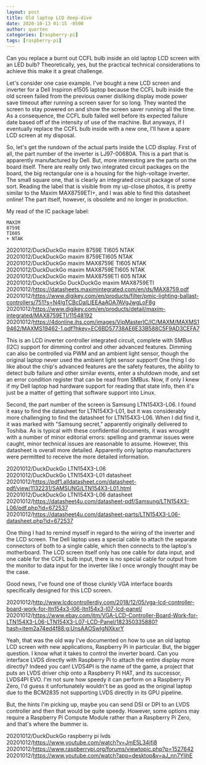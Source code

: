 ```yaml
---
layout: post
title: Old laptop LCD deep-dive
date: 2020-10-13 01:15 -0500
author: quorten
categories: [raspberry-pi]
tags: [raspberry-pi]
---
```


Can you replace a burnt out CCFL bulb inside an old laptop LCD screen
with an LED bulb?  Theoretically, yes, but the practical technical
considerations to achieve this make it a great challenge.

Let's consider one case example.  I've bought a new LCD screen and
inverter for a Dell Inspiron e1505 laptop because the CCFL bulb inside
the old screen failed from the previous owner disliking display mode
power save timeout after running a screen saver for so long.  They
wanted the screen to stay powered on and show the screen saver running
all the time.  As a consequence, the CCFL bulb failed well before its
expected failure date based off of the intensity of use of the
machine.  But anyways, if I eventually replace the CCFL bulb inside
with a new one, I'll have a spare LCD screen at my disposal.

So, let's get the rundown of the actual parts inside the LCD display.
First of all, the part number of the inverter is LJ97-00680A.  This is
a part that is apparently manufactured by Dell.  But, more interesting
are the parts on the board itself.  There are really only two
integrated circuit packages on the board, the big rectangular one is a
housing for the high-voltage inverter.  The small square one, that is
clearly an integrated circuit package of some sort.  Reading the label
that is visible from my up-close photos, it is pretty similar to the
Maxim MAX8759ETI+, and I was able to find this datasheet online!  The
part itself, however, is obsolete and no longer in production.

My read of the IC package label:

<!-- more -->

```
MAXIM
8759E
TI605
+ NTAK
```

20201012/DuckDuckGo maxim 8759E TI605 NTAK  
20201012/DuckDuckGo maxim 8759ETI605 NTAK  
20201012/DuckDuckGo maxim MAX8759E TI605 NTAK  
20201012/DuckDuckGo maxim MAX8759ETI605 NTAK  
20201012/DuckDuckGo maxim MAX8759ETI 605 NTAK  
20201012/DuckDuckGo DuckDuckGo maxim MAX8759ETI  
20201012/https://datasheets.maximintegrated.com/en/ds/MAX8759.pdf  
20201012/https://www.digikey.com/en/products/filter/pmic-lighting-ballast-controllers/751?s=N4IgTCBcDaILIEEAaAOA7AVgJwgLoF8g  
20201012/https://www.digikey.com/en/products/detail/maxim-integrated/MAX8759ETI/11548192  
20201012/https://4donline.ihs.com/images/VipMasterIC/IC/MAXM/MAXMS19462/MAXMS19462-1.pdf?hkey=EC6BD57738AE6E33B588C5F9AD3CEFA7

This is an LCD inverter controller integrated circuit, complete with
SMBus (I2C) support for dimming control and other advanced features.
Dimming can also be controlled via PWM and an ambient light sensor,
though the original laptop never used the ambient light sensor
support!  One thing I do like about the chip's advanced features are
the safety features, the ability to detect bulb failure and other
similar events, enter a shutdown mode, and set an error condition
register that can be read from SMBus.  Now, if only I knew if my Dell
laptop had hardware support for reading that state info, then it's
just be a matter of getting that software support into Linux.

Second, the part number of the screen is Samsung LTN154X3-L06.  I
found it easy to find the datasheet for LTN154X3-L01, but it was
considerably more challenging to find the datasheet for LTN154X3-L06.
When I did find it, it was marked with "Samsung secret," apparently
originally delivered to Toshiba.  As is typical with these
confidential documents, it was wrought with a number of minor
editorial errors: spelling and grammar issues were caught, minor
technical issues are reasonable to assume.  However, this datasheet is
overall more detailed.  Apparently only laptop manufacturers were
permitted to receive the more detailed information.

20201012/DuckDuckGo LTN154X3-L06  
20201012/DuckDuckGo LTN154X3-L01 datasheet  
20201012/https://pdf1.alldatasheet.com/datasheet-pdf/view/1132231/SAMSUNG/LTN154X3-L01.html  
20201012/DuckDuckGo LTN154X3-L06 datasheet  
20201012/https://datasheet4u.com/datasheet-pdf/Samsung/LTN154X3-L06/pdf.php?id=672537  
20201012/https://datasheet4u.com/datasheet-parts/LTN154X3-L06-datasheet.php?id=672537

One thing I had to remind myself in regard to the wiring of the
inverter and the LCD screen.  The Dell laptop uses a special cable to
attach the separate connectors of both to a single cable, which then
connects to the laptop's motherboard.  The LCD screen itself only has
one cable for data input, and one cable for the CCFL bulb input, there
is no special cable for output from the monitor to data input for the
inverter like I once wrongly thought may be the case.

Good news, I've found one of those clunkly VGA interface boards
specifically designed for this LCD screen.

20201012/http://www.lcdcontrollerdiy.com/2018/12/05/vga-lcd-controller-board-work-for-ltn154x3-l06-ltn154x3-l07-lcd-panel/  
20201012/https://www.ebay.com/itm/VGA-LCD-Controller-Board-Work-for-LTN154X3-L06-LTN154X3-L07-LCD-Panel/182350335880?hash=item2a74ed4f88:g:UnsAAOSwIgNXkxrY

Yeah, that was the old way I've documented on how to use an old laptop
LCD screen with new applications, Raspberry Pi in particular.  But,
the bigger question.  I know what it takes to control the inverter
board.  Can you interface LVDS directly with Raspberry Pi to attach
the entire display more directly?  Indeed you can!  LVDS4PI is the
name of the game, a project that puts an LVDS driver chip onto a
Raspberry Pi HAT, and its successor, LVDS4PI EVO.  I'm not sure how
speedy it can perform on a Raspberry Pi Zero, I'd guess it
unfortunately wouldn't be as good as the original laptop due to the
BCM2835 not supporting LVDS directly in its GPU pipeline.

But, the hints I'm picking up, maybe you can send DSI or DPI to an
LVDS controller and then that would be quite speedy.  However, some
options may require a Raspberry Pi Compute Module rather than a
Raspberry Pi Zero, and that's where the bummer is.

20201012/DuckDuckGo raspberry pi lvds  
20201012/https://www.youtube.com/watch?v=JmE5L34jfi8  
20201012/https://www.raspberrypi.org/forums/viewtopic.php?p=1527642  
20201012/https://www.youtube.com/watch?app=desktop&v=aJ_nn7YlihE
